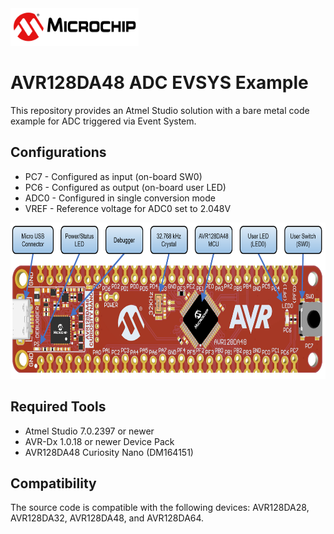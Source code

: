 <img src="images/microchiptechnologyinc.png" height="60">

# AVR128DA48 ADC EVSYS Example

This repository provides an Atmel Studio solution with a bare metal code example for ADC triggered via Event System.

## Configurations

- PC7 - Configured as input (on-board SW0)
- PC6 - Configured as output (on-board user LED)
- ADC0 - Configured in single conversion mode
- VREF - Reference voltage for ADC0 set to 2.048V

<img src="images/AVR128DA48_CNANO_instructions.PNG" height="250">

## Required Tools

- Atmel Studio 7.0.2397 or newer
- AVR-Dx 1.0.18 or newer Device Pack
- AVR128DA48 Curiosity Nano (DM164151)

## Compatibility
The source code is compatible with the following devices: AVR128DA28, AVR128DA32, AVR128DA48, and AVR128DA64.
